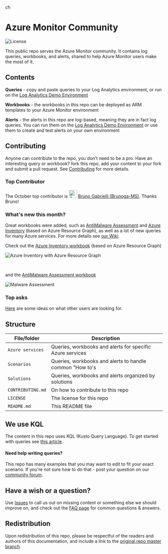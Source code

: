 ch
# Azure Monitor Community
![License](https://img.shields.io/badge/license-MIT-green.svg)

This public repo serves the Azure Monitor community. It contains log queries, workbooks, and alerts, shared to help Azure Monitor users make the most of it.

## Contents
**Queries** - copy and paste queries to your Log Analytics environment, or run on the [Log Analytics Demo Environment](https://portal.loganalytics.io/demo)

**Workbooks** - the workbooks in this repo can be deployed as ARM templates to your Azure Monitor environment

**Alerts** - the alerts in this repo are log-based, meaning they are in fact log queries. You can run them on the [Log Analytics Demo Environment](https://portal.loganalytics.io/demo) or use them to create and test alerts on your own environment

## Contributing
Anyone can contribute to the repo, you don't need to be a pro. Have an interesting query or workbook? fork this repo, add your content to your fork and submit a pull request.
See [Contributing](https://github.com/microsoft/AzureMonitorCommunity/blob/master/CONTRIBUTING.md) for more details.

### Top Contributor
The October top contributor is <a itemprop="image" href="https://github.com/dmauser"><img style="height:auto;" alt="Avatar" width="25" height="25" class="avatar avatar-user width-full border bg-white" src="https://user-images.githubusercontent.com/1745412/97993135-50cc8480-1dec-11eb-8812-e3f941b4b9bc.png" /></a> [Bruno Gabrielli (Brunoga-MS)](https://github.com/Brunoga-MS). Thanks Bruno!
<br/>

### What's new this month?
Great workbooks were added, such as [AntiMalware Assessment](https://github.com/microsoft/AzureMonitorCommunity/blob/17fff190f3ed350c25682c5d626a68cfb958f436/Azure%20Services/Azure%20Monitor/Workbooks/Antimalware%20Assessment.json) and [Azure Inventory](https://github.com/microsoft/AzureMonitorCommunity/tree/master/Azure%20Services/Azure%20Resource%20Graph/Workbooks) (based on Azure Resource Graph), as well as a lot of new queries for many Azure services. For more details see [our Wiki](https://github.com/microsoft/AzureMonitorCommunity/wiki).

Check out the [Azure Inventory workbook](https://github.com/microsoft/AzureMonitorCommunity/tree/master/Azure%20Services/Azure%20Resource%20Graph/Workbooks) (based on Azure Resource Graph)
</br>

![Azure Inventory with Azure Resource Graph](https://user-images.githubusercontent.com/1745412/98221176-fc461800-1f57-11eb-9c28-58948d5acf9e.gif)

</br>

and the [AntiMalware Assessment workbook](https://github.com/microsoft/AzureMonitorCommunity/blob/17fff190f3ed350c25682c5d626a68cfb958f436/Azure%20Services/Azure%20Monitor/Workbooks/Antimalware%20Assessment.json)
</br>

![Malware Assessment](https://user-images.githubusercontent.com/1745412/98221692-9e660000-1f58-11eb-9aae-d1a43088d409.gif)

### Top asks
[Here](https://github.com/microsoft/AzureMonitorCommunity/wiki/Top-asks) are some ideas on what other users are looking for.

## Structure
| File/folder       | Description                                		                |
|-------------------|---------------------------------------------------------------|
| `Azure services`  | Queries, workbooks and alerts for specific Azure services		  |
| `Scenarios`       | Queries, workbooks and alerts to handle common "How to's    	|
| `Solutions`	      | Queries, workbooks and alerts organized by solutions	        |
| `CONTRIBUTING.md` | On how to contribute to this repo                             |
| `LICENSE`         | The license for this repo 		                                |
| `README.md`       | This README file  		                                        |

## We use KQL
The content in this repo uses KQL (Kusto Query Language). To get started with queries see [this article](https://docs.microsoft.com/azure/azure-monitor/log-query/get-started-queries).

#### Need help writing queries?
This repo has many examples that you may want to edit to fit your exact scenario. If you're not sure how to do that - post your question on our [community forum](https://techcommunity.microsoft.com/t5/azure-monitor/bd-p/AzureMonitor).

## Have a wish or a question?
Use [Issues](https://github.com/microsoft/AzureMonitorCommunity/issues) to call us out on missing content or something else we should improve on, and check out the [FAQ page](https://github.com/microsoft/AzureMonitorCommunity/wiki/FAQ) for common questions & answers.

## Redistribution
Upon redistribution of this repo, please be respectful of the readers and authors of this documentation, and include a link to the [original repo master branch](https://github.com/microsoft/AzureMonitorCommunity).
